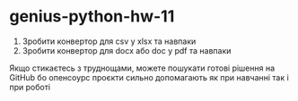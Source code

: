 # genius-python-hw-11

1) Зробити конвертор для csv у xlsx та навпаки
2) Зробити конвертор для docx або doc у pdf та навпаки

Якщо стикаєтесь з труднощами, можете пошукати готові рішення на GitHub бо опенсоурс проєкти сильно допомагають як при навчанні так і при роботі